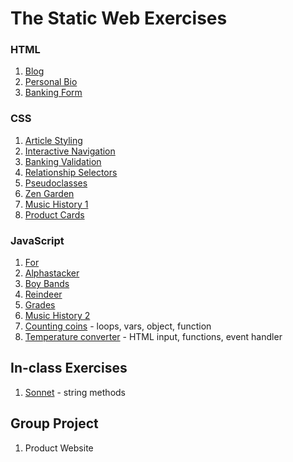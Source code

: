 # The Static Web Exercises

### HTML
1. [Blog](SW_HTML_BLOG.md)
1. [Personal Bio](SW_HTML_PERSONAL_BIO.md)
1. [Banking Form](SW_HTML_BANKING_FORM.md)


### CSS
1. [Article Styling](../exercises/SW_CSS_ARTICLE_STYLES.md)
1. [Interactive Navigation](../exercises/SW_CSS_INTERACTIVE_NAVIGATION.md)
1. [Banking Validation](../exercises/SW_CSS_BANKING_VALIDATE.md)
1. [Relationship Selectors](../exercises/SW_CSS_RELATIONSHIP_SELECTORS.md)
1. [Pseudoclasses](../exercises/SW_CSS_PSEUDOCLASSES.md)
1. [Zen Garden](../exercises/SW_CSS_ZEN_GARDEN.md)
1. [Music History 1](../exercises/SW_MUSIC_HISTORY_01.md)
1. [Product Cards](../exercises/SW_CSS__PRODUCT_CARDS.md)


### JavaScript
1. [For](../exercises/SW_JS_FOR.md)
1. [Alphastacker](../exercises/SW_JS_ALPHASTACKER.md)
1. [Boy Bands](../exercises/SW_JS_BOYBANDS.md)
1. [Reindeer](../exercises/SW_JS_REINDEER.md)
1. [Grades](../exercises/SW_JS_GRADES.md)
1. [Music History 2](../exercises/SW_MUSIC_HISTORY_02.md)
1. [Counting coins](SW_JS_COINS.md) - loops, vars, object, function
1. [Temperature converter](SW_JS_CONVERTER.md) - HTML input, functions, event handler


## In-class Exercises
1. [Sonnet](SW_JS_SONNET.md) - string methods


## Group Project
1. Product Website
